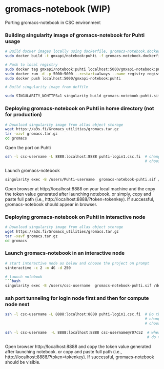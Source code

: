 # gromacs-notebook (WIP)
Porting gromacs-notebook in CSC environment


### Building singularity image of gromacs-notebook  for Puhti usage

```bash
# Build docker images locally using dockerfile, gromacs-notebook.dockerfile
sudo docker build -t gmxapi/notebook:puhti -f gromacs-notebook.dockerfile . 

# Push to local registry
sudo docker tag gmxapi/notebook:puhti localhost:5000/gmxapi-notebook:puhti
sudo docker run -d -p 5000:5000 --restart=always --name registry registry:2
sudo docker push localhost:5000/gmxapi-notebook:puhti

# Build singularity image from deffile

sudo SINGULARITY_NOHTTPS=1 singularity build gromacs-notebook-puhti.sif deffile

```

### Deploying gromacs-notebook on Puhti in home directory (not for production)

```bash
# Download singularity image from allas object storage
wget https://a3s.fi/Gromacs_utilities/gromacs.tar.gz
tar -xavf gromacs.tar.gz 
cd gromacs
```
Open the port on Puhti 

```bash
ssh -l csc-username -L 8888:localhost:8888 puhti-login1.csc.fi  # change port number if notebook is exposed on different port (default port is 8888 here); 
                                                                # choose login1 or login2 node depending on where notebook is launched
```
Launch gromacs-notebook

```bash
singularity exec -B /users/Puhti-username  gromacs-notebook-puhti.sif /docker_entry_points/notebook

```
Open browser at http://localhost:8888  on your local machine and the copy the token value generated after launching notebook. or simply, copy and paste full path (i.e., http://localhost:8888/?token=tokenkey). If successful, gromacs-notebook should appear in browser.

### Deploying gromacs-notebook on Puhti in interactive node 

```bash
# Download singularity image from allas object storage
wget https://a3s.fi/Gromacs_utilities/gromacs.tar.gz
tar -xavf gromacs.tar.gz 
cd gromacs
```

### Launch gromacs-notebook in an interactive node
```bash
# start interactive node as below and choose the project on prompt
sinteractive -c 2 -m 4G -d 250

# launch notebook
```bash
singularity exec -B /users/csc-username  gromacs-notebook-puhti.sif /docker_entry_points/notebook # you have to mount your home to work
```
### ssh port tunneling for  login node first and then for compute node next

```bash
ssh -l csc-username -L 8888:localhost:8888 puhti-login1.csc.fi  # Do this command while being on local machine
                                                                # change port number if notebook is exposed on different port (default port is 8888 here); 
                                                                # choose login1 or login2 node depending on where notebook is launched
                                                                                                                       
ssh -l csc-username  -L 8888:localhost:8888 csc-username@r07c52  # where r07c52 is compute node
                                                                 # do thin on login node
```

Open browser http://localhost:8888  and copy the token value generated after launching notebook. or copy and paste full path (i.e., http://localhost:8888/?token=tokenkey). If successful, gromacs-notebook should be visible.
